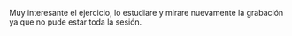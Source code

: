 Muy interesante el ejercicio, lo estudiare y mirare nuevamente la grabación ya que no pude estar toda la sesión.